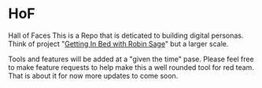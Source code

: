 # HoF
Hall of Faces
This is a Repo that is deticated to building digital personas. Think of project "[Getting In Bed with Robin Sage](https://www.privacywonk.net/download/BlackHat-USA-2010-Ryan-Getting-In-Bed-With-Robin-Sage-v1.0.pdf)" but a larger scale.

Tools and features will be added at a "given the time" pase. Please feel free to make feature requests to help make this a well rounded tool for red team.
That is about it for now more updates to come soon.
